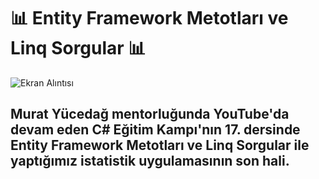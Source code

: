 # 📊 Entity Framework Metotları ve Linq Sorgular 📊

![Ekran Alıntısı](https://github.com/user-attachments/assets/b78a302e-93fe-445f-be56-eceb0af51270)

## Murat Yücedağ mentorluğunda YouTube'da devam eden C# Eğitim Kampı'nın 17. dersinde Entity Framework Metotları ve Linq Sorgular ile yaptığımız istatistik uygulamasının son hali.
